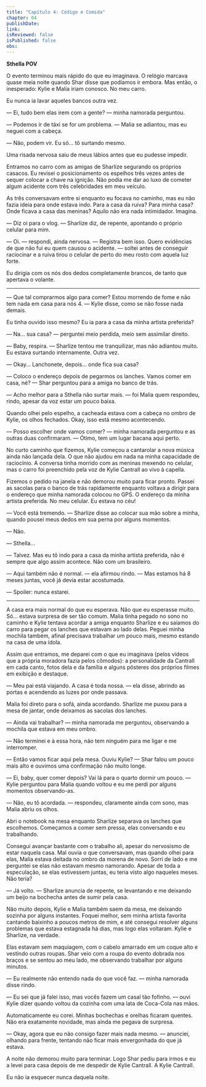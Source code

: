 ```yaml
---
title: "Capítulo 4: Código e Comida"
chapter: 04
publishDate: 
link: 
isReviewed: false
isPublished: false
obs:
---
```


**Sthella POV**

O evento terminou mais rápido do que eu imaginava. O relógio marcava quase meia noite quando Shar disse que podíamos ir embora. Mas então, o inesperado: Kylie e Malia iriam conosco. No meu carro.

Eu nunca ia lavar aqueles bancos outra vez.

— Ei, tudo bem elas irem com a gente? — minha namorada perguntou.

— Podemos ir de táxi se for um problema. — Malia se adiantou, mas eu neguei com a cabeça.

— Não, podem vir. Eu só... tô surtando mesmo.

Uma risada nervosa saiu de meus lábios antes que eu pudesse impedir.

Entramos no carro com as amigas de Sharlize segurando os próprios casacos. Eu revisei o posicionamento os espelhos três vezes antes de sequer colocar a chave na ignição. Não podia me dar ao luxo de cometer algum acidente com três celebridades em meu veículo.

As três conversavam entre si enquanto eu focava no caminho, mas eu não fazia ideia para onde estava indo. Para a casa da ruiva? Para minha casa? Onde ficava a casa das meninas? Aquilo não era nada intimidador. Imagina.

— Diz oi para o vlog. — Sharlize diz, de repente, apontando o próprio celular para mim.

— Oi. — respondi, ainda nervosa. — Registra bem isso. Quero evidências de que não fui eu quem causou o acidente. — soltei antes de conseguir raciocinar e a ruiva tirou o celular de perto do meu rosto com aquela luz forte.

Eu dirigia com os nós dos dedos completamente brancos, de tanto que apertava o volante.

---

— Que tal comprarmos algo para comer? Estou morrendo de fome e não tem nada em casa para nós 4. — Kylie disse, como se não fosse nada demais.

Eu tinha ouvido isso mesmo? Eu ia para a casa da minha artista preferida?

— Na... sua casa? — perguntei meio perdida, meio sem assimilar direito.

— Baby, respira. — Sharlize tentou me tranquilizar, mas não adiantou muito. Eu estava surtando internamente. Outra vez.

— Okay... Lanchonete, depois... onde fica sua casa?

— Coloco o endereço depois de pegarmos os lanches. Vamos comer em casa, né? — Shar perguntou para a amiga no banco de trás.

— Acho melhor para a Sthella não surtar mais. — foi Malia quem respondeu, rindo, apesar da voz estar um pouco baixa.

Quando olhei pelo espelho, a cacheada estava com a cabeça no ombro de Kylie, os olhos fechados. Okay, isso está mesmo acontecendo.

— Posso escolher onde vamos comer? — minha namorada perguntou e as outras duas confirmaram. — Ótimo, tem um lugar bacana aqui perto.

No curto caminho que fizemos, Kylie começou a cantarolar a nova música ainda não lançada dela. O que não ajudou em nada na minha capacidade de raciocínio. A conversa tinha morrido com as meninas mexendo no celular, mas o carro foi preenchido pela voz de Kylie Cantrall ao vivo à capella.

Fizemos o pedido na janela e não demorou muito para ficar pronto. Passei as sacolas para o banco de trás rapidamente enquanto voltava a dirigir para o endereço que minha namorada colocou no GPS. O endereço da minha artista preferida. No meu celular. Eu estava no céu!

— Você está tremendo. — Sharlize disse ao colocar sua mão sobre a minha, quando pousei meus dedos em sua perna por alguns momentos.

— Não.

— Sthella...

— Talvez. Mas eu tô indo para a casa da minha artista preferida, não é sempre que algo assim acontece. Não com um brasileiro.

— Aqui também não é normal. — ela afirmou rindo. — Mas estamos há 8 meses juntas, você já devia estar acostumada.

— Spoiler: nunca estarei.

---

A casa era mais normal do que eu esperava. Não que eu esperasse muito. Só... estava surpresa de ser tão comum. Malia tinha pegado no sono no caminho e Kylie tentava acordar a amiga enquanto Sharlize e eu saíamos do carro para pegar os lanches que estavam ao lado delas. Peguei minha mochila também, afinal precisava trabalhar um pouco mais, mesmo estando na casa de uma ídola.

Assim que entramos, me deparei com o que eu imaginava (pelos vídeos que a própria moradora fazia pelos cômodos): a personalidade da Cantrall em cada canto, fotos dela e da família e alguns pôsteres dos próprios filmes em exibição e destaque.

— Meu pai está viajando. A casa é toda nossa. — ela disse, abrindo as portas e acendendo as luzes por onde passava.

Malia foi direto para o sofá, ainda acordando. Sharlize me puxou para a mesa de jantar, onde deixamos as sacolas dos lanches.

— Ainda vai trabalhar? — minha namorada me perguntou, observando a mochila que estava em meu ombro.

— Não terminei e à essa hora, não tem ninguém para me ligar e me interromper.

— Então vamos ficar aqui pela mesa. Ouviu Kylie? — Shar falou um pouco mais alto e ouvimos uma confirmação não muito longe.

— Ei, baby, quer comer depois? Vai lá para o quarto dormir um pouco. — Kylie perguntou para Malia quando voltou e eu me perdi por alguns momentos observando-as.

— Não, eu tô acordada. — respondeu, claramente ainda com sono, mas Malia abriu os olhos.

Abri o notebook na mesa enquanto Sharlize separava os lanches que escolhemos. Começamos a comer sem pressa, elas conversando e eu trabalhando.

Consegui avançar bastante com o trabalho ali, apesar do nervosismo de estar naquela casa. Mal ouvia o que conversavam, mas quando olhei para elas, Malia estava deitada no ombro da morena de novo. Sorri de lado e me perguntei se elas não estavam mesmo namorando. Apesar de toda a especulação, se elas estivessem juntas, eu teria visto algo naqueles meses. Não teria?

— Já volto. — Sharlize anuncia de repente, se levantando e me deixando um beijo na bochecha antes de sumir pela casa.

Não muito depois, Kylie e Malia também saem da mesa, me deixando sozinha por alguns instantes. Foquei melhor, sem minha artista favorita cantando baixinho a poucos metros de mim, e até consegui resolver alguns problemas que estava estagnada há dias, mas logo elas voltaram. Kylie e Sharlize, na verdade.

Elas estavam sem maquiagem, com o cabelo amarrado em um coque alto e vestindo outras roupas. Shar veio com a roupa do evento dobrada nos braços e se sentou ao meu lado, me observando trabalhar por alguns minutos.

— Eu realmente não entendo nada do que você faz. — minha namorada disse rindo.

— Eu sei que já falei isso, mas vocês fazem um casal tão fofinho. — ouvi Kylie dizer quando voltou da cozinha com uma lata de Coca-Cola nas mãos.

Automaticamente eu corei. Minhas bochechas e orelhas ficaram quentes. Não era exatamente novidade, mas ainda me pegava de surpresa.

— Okay, agora que eu não consigo fazer mais nada mesmo. — anunciei, olhando para frente, tentando não ficar mais envergonhada do que já estava.

A noite não demorou muito para terminar. Logo Shar pediu para irmos e eu a levei para casa depois de me despedir de Kylie Cantrall. A Kylie Cantrall.

Eu não ia esquecer nunca daquela noite.
